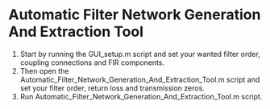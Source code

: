 # Automatic Filter Network Generation And Extraction Tool
1. Start by running the GUI_setup.m script and set your wanted filter order, coupling connections and FIR components. 
2. Then open the Automatic_Filter_Network_Generation_And_Extraction_Tool.m script and set your filter order, return loss and transmission zeros.
3. Run Automatic_Filter_Network_Generation_And_Extraction_Tool.m script.

